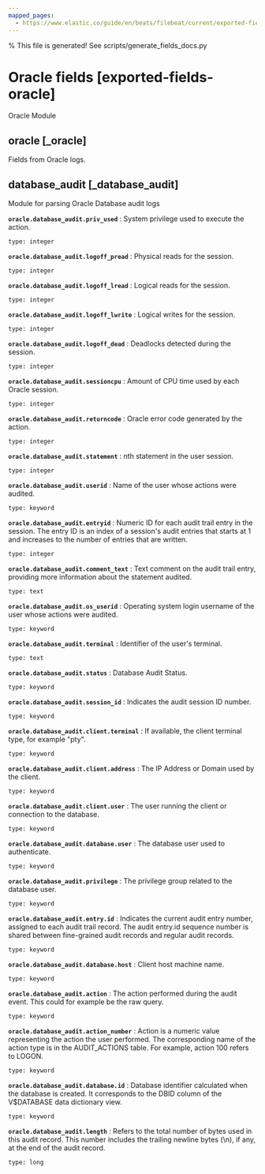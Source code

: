 ```yaml
---
mapped_pages:
  - https://www.elastic.co/guide/en/beats/filebeat/current/exported-fields-oracle.html
---
```


% This file is generated! See scripts/generate_fields_docs.py

# Oracle fields [exported-fields-oracle]

Oracle Module

## oracle [_oracle]

Fields from Oracle logs.

## database_audit [_database_audit]

Module for parsing Oracle Database audit logs

**`oracle.database_audit.priv_used`**
:   System privilege used to execute the action.

    type: integer


**`oracle.database_audit.logoff_pread`**
:   Physical reads for the session.

    type: integer


**`oracle.database_audit.logoff_lread`**
:   Logical reads for the session.

    type: integer


**`oracle.database_audit.logoff_lwrite`**
:   Logical writes for the session.

    type: integer


**`oracle.database_audit.logoff_dead`**
:   Deadlocks detected during the session.

    type: integer


**`oracle.database_audit.sessioncpu`**
:   Amount of CPU time used by each Oracle session.

    type: integer


**`oracle.database_audit.returncode`**
:   Oracle error code generated by the action.

    type: integer


**`oracle.database_audit.statement`**
:   nth statement in the user session.

    type: integer


**`oracle.database_audit.userid`**
:   Name of the user whose actions were audited.

    type: keyword


**`oracle.database_audit.entryid`**
:   Numeric ID for each audit trail entry in the session. The entry ID is an index of a session's audit entries that starts at 1 and increases to the number of entries that are written.

    type: integer


**`oracle.database_audit.comment_text`**
:   Text comment on the audit trail entry, providing more information about the statement audited.

    type: text


**`oracle.database_audit.os_userid`**
:   Operating system login username of the user whose actions were audited.

    type: keyword


**`oracle.database_audit.terminal`**
:   Identifier of the user's terminal.

    type: text


**`oracle.database_audit.status`**
:   Database Audit Status.

    type: keyword


**`oracle.database_audit.session_id`**
:   Indicates the audit session ID number.

    type: keyword


**`oracle.database_audit.client.terminal`**
:   If available, the client terminal type, for example "pty".

    type: keyword


**`oracle.database_audit.client.address`**
:   The IP Address or Domain used by the client.

    type: keyword


**`oracle.database_audit.client.user`**
:   The user running the client or connection to the database.

    type: keyword


**`oracle.database_audit.database.user`**
:   The database user used to authenticate.

    type: keyword


**`oracle.database_audit.privilege`**
:   The privilege group related to the database user.

    type: keyword


**`oracle.database_audit.entry.id`**
:   Indicates the current audit entry number, assigned to each audit trail record. The audit entry.id sequence number is shared between fine-grained audit records and regular audit records.

    type: keyword


**`oracle.database_audit.database.host`**
:   Client host machine name.

    type: keyword


**`oracle.database_audit.action`**
:   The action performed during the audit event. This could for example be the raw query.

    type: keyword


**`oracle.database_audit.action_number`**
:   Action is a numeric value representing the action the user performed. The corresponding name of the action type is in the AUDIT_ACTIONS table. For example, action 100 refers to LOGON.

    type: keyword


**`oracle.database_audit.database.id`**
:   Database identifier calculated when the database is created. It corresponds to the DBID column of the V$DATABASE data dictionary view.

    type: keyword


**`oracle.database_audit.length`**
:   Refers to the total number of bytes used in this audit record. This number includes the trailing newline bytes (\n), if any, at the end of the audit record.

    type: long


